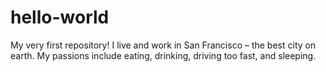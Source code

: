 # hello-world
My very first repository!
I live and work in San Francisco – the best city on earth.
My passions include eating, drinking, driving too fast, and sleeping.
